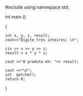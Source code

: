 
#include <iostream>
 using namespace std;
       
int main ()

{

    int x, y, z, result;
    cout<<"Digite tres inteiros: \n";
    
    cin >> x >> y >> z;
    result = x * y * z;
    
    cout <<"O produto eh: "<< result;
    
    cout <<"\n";
    int  getche();
    return 0;



}
